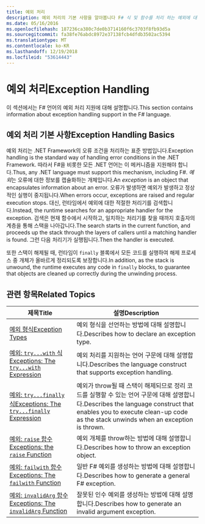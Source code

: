 ```yaml
---
title: 예외 처리
description: 예외 처리의 기본 사항을 알아봅니다 F# 식 및 함수를 처리 하는 예외에 대 한 링크를 찾아보십시오.
ms.date: 05/16/2016
ms.openlocfilehash: 187236ca380c7de0b3714160f6c3703f8fb93d5a
ms.sourcegitcommit: fa38fe76abdc8972e37138fcb4dfdb3502ac5394
ms.translationtype: MT
ms.contentlocale: ko-KR
ms.lasthandoff: 12/19/2018
ms.locfileid: "53614443"
---
```

# <a name="exception-handling"></a><span data-ttu-id="2fcdb-103">예외 처리</span><span class="sxs-lookup"><span data-stu-id="2fcdb-103">Exception Handling</span></span>

<span data-ttu-id="2fcdb-104">이 섹션에서는 F# 언어의 예외 처리 지원에 대해 설명합니다.</span><span class="sxs-lookup"><span data-stu-id="2fcdb-104">This section contains information about exception handling support in the F# language.</span></span>

## <a name="exception-handling-basics"></a><span data-ttu-id="2fcdb-105">예외 처리 기본 사항</span><span class="sxs-lookup"><span data-stu-id="2fcdb-105">Exception Handling Basics</span></span>
<span data-ttu-id="2fcdb-106">예외 처리는 .NET Framework의 오류 조건을 처리하는 표준 방법입니다.</span><span class="sxs-lookup"><span data-stu-id="2fcdb-106">Exception handling is the standard way of handling error conditions in the .NET Framework.</span></span> <span data-ttu-id="2fcdb-107">따라서 F#을 비롯한 모든 .NET 언어는 이 메커니즘을 지원해야 합니다.</span><span class="sxs-lookup"><span data-stu-id="2fcdb-107">Thus, any .NET language must support this mechanism, including F#.</span></span> <span data-ttu-id="2fcdb-108">*예외*는 오류에 대한 정보를 캡슐화하는 개체입니다.</span><span class="sxs-lookup"><span data-stu-id="2fcdb-108">An *exception* is an object that encapsulates information about an error.</span></span> <span data-ttu-id="2fcdb-109">오류가 발생하면 예외가 발생하고 정상적인 실행이 중지됩니다.</span><span class="sxs-lookup"><span data-stu-id="2fcdb-109">When errors occur, exceptions are raised and regular execution stops.</span></span> <span data-ttu-id="2fcdb-110">대신, 런타임에서 예외에 대한 적절한 처리기를 검색합니다.</span><span class="sxs-lookup"><span data-stu-id="2fcdb-110">Instead, the runtime searches for an appropriate handler for the exception.</span></span> <span data-ttu-id="2fcdb-111">검색은 현재 함수에서 시작하고, 일치하는 처리기를 찾을 때까지 호출자의 계층을 통해 스택을 나아갑니다.</span><span class="sxs-lookup"><span data-stu-id="2fcdb-111">The search starts in the current function, and proceeds up the stack through the layers of callers until a matching handler is found.</span></span> <span data-ttu-id="2fcdb-112">그런 다음 처리기가 실행됩니다.</span><span class="sxs-lookup"><span data-stu-id="2fcdb-112">Then the handler is executed.</span></span>

<span data-ttu-id="2fcdb-113">또한 스택이 해제될 때, 런타임이 `finally` 블록에서 모든 코드를 실행하여 해제 프로세스 중 개체가 올바르게 정리되도록 보장합니다.</span><span class="sxs-lookup"><span data-stu-id="2fcdb-113">In addition, as the stack is unwound, the runtime executes any code in `finally` blocks, to guarantee that objects are cleaned up correctly during the unwinding process.</span></span>

## <a name="related-topics"></a><span data-ttu-id="2fcdb-114">관련 항목</span><span class="sxs-lookup"><span data-stu-id="2fcdb-114">Related Topics</span></span>

|<span data-ttu-id="2fcdb-115">제목</span><span class="sxs-lookup"><span data-stu-id="2fcdb-115">Title</span></span>|<span data-ttu-id="2fcdb-116">설명</span><span class="sxs-lookup"><span data-stu-id="2fcdb-116">Description</span></span>|
|-----|-----------|
|[<span data-ttu-id="2fcdb-117">예외 형식</span><span class="sxs-lookup"><span data-stu-id="2fcdb-117">Exception Types</span></span>](exception-types.md)|<span data-ttu-id="2fcdb-118">예외 형식을 선언하는 방법에 대해 설명합니다.</span><span class="sxs-lookup"><span data-stu-id="2fcdb-118">Describes how to declare an exception type.</span></span>|
|[<span data-ttu-id="2fcdb-119">예외: `try...with` 식</span><span class="sxs-lookup"><span data-stu-id="2fcdb-119">Exceptions: The `try...with` Expression</span></span>](the-try-with-expression.md)|<span data-ttu-id="2fcdb-120">예외 처리를 지원하는 언어 구문에 대해 설명합니다.</span><span class="sxs-lookup"><span data-stu-id="2fcdb-120">Describes the language construct that supports exception handling.</span></span>|
|[<span data-ttu-id="2fcdb-121">예외: `try...finally` 식</span><span class="sxs-lookup"><span data-stu-id="2fcdb-121">Exceptions: The `try...finally` Expression</span></span>](the-try-finally-expression.md)|<span data-ttu-id="2fcdb-122">예외가 throw될 때 스택이 해제되므로 정리 코드를 실행할 수 있는 언어 구문에 대해 설명합니다.</span><span class="sxs-lookup"><span data-stu-id="2fcdb-122">Describes the language construct that enables you to execute clean-up code as the stack unwinds when an exception is thrown.</span></span>|
|[<span data-ttu-id="2fcdb-123">예외: `raise` 함수</span><span class="sxs-lookup"><span data-stu-id="2fcdb-123">Exceptions: the `raise` Function</span></span>](the-raise-Function.md)|<span data-ttu-id="2fcdb-124">예외 개체를 throw하는 방법에 대해 설명합니다.</span><span class="sxs-lookup"><span data-stu-id="2fcdb-124">Describes how to throw an exception object.</span></span>|
|[<span data-ttu-id="2fcdb-125">예외: `failwith` 함수</span><span class="sxs-lookup"><span data-stu-id="2fcdb-125">Exceptions: The `failwith` Function</span></span>](the-failwith-function.md)|<span data-ttu-id="2fcdb-126">일반 F# 예외를 생성하는 방법에 대해 설명합니다.</span><span class="sxs-lookup"><span data-stu-id="2fcdb-126">Describes how to generate a general F# exception.</span></span>|
|[<span data-ttu-id="2fcdb-127">예외: `invalidArg` 함수</span><span class="sxs-lookup"><span data-stu-id="2fcdb-127">Exceptions: The `invalidArg` Function</span></span>](the-invalidArg-function.md)|<span data-ttu-id="2fcdb-128">잘못된 인수 예외를 생성하는 방법에 대해 설명합니다.</span><span class="sxs-lookup"><span data-stu-id="2fcdb-128">Describes how to generate an invalid argument exception.</span></span>|